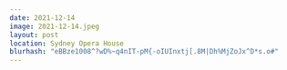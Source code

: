 ```yaml
---
date: 2021-12-14
image: 2021-12-14.jpeg
layout: post
location: Sydney Opera House
blurhash: "eBBze1008^?wD%~q4nIT-pM{-oIUInxtj[.8M|Dh%MjZoJx^D*s.o#"
---
```



